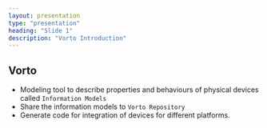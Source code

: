 ```yaml
---
layout: presentation
type: "presentation"
heading: "Slide 1"
description: "Vorto Introduction"
---
```


## Vorto

- Modeling tool to describe properties and behaviours of physical devices called `Information Models`
- Share the information models to `Vorto Repository`
- Generate code for integration of devices for different platforms.
